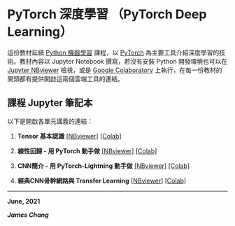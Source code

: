 # PyTorch 深度學習 （PyTorch Deep Learning）

這份教材延續 [Python 機器學習](https://github.com/twMr7/Python-Machine-Learning) 課程，以 [PyTorch](https://pytorch.org/) 為主要工具介紹深度學習的技術。教材內容以 Jupyter Notebook 撰寫，若沒有安裝 Python 開發環境也可以在 [Jupyter NBviewer](https://nbviewer.jupyter.org/) 檢視，或是 [Google Colaboratory](https://colab.research.google.com/notebooks/welcome.ipynb?hl=en) 上執行，在每一份教材的開頭都有提供開啟這兩個雲端工具的連結。

## 課程 Jupyter 筆記本

以下是開啟各單元講義的連結：

1. **Tensor 基本認識**
[[NBviewer]](https://nbviewer.jupyter.org/github/twMr7/PyTorch-Deep-Learning/blob/master/01-Basic_Tensors.ipynb)
[[Colab]](https://colab.research.google.com/github/twMr7/PyTorch-Deep-Learning/blob/master/01-Basic_Tensors.ipynb)

2. **線性回歸 - 用 PyTorch 動手做**
[[NBviewer]](https://nbviewer.jupyter.org/github/twMr7/PyTorch-Deep-Learning/blob/master/02-Linear_Regression_with_PyTorch.ipynb)
[[Colab]](https://colab.research.google.com/github/twMr7/PyTorch-Deep-Learning/blob/master/02-Linear_Regression_with_PyTorch.ipynb)

3. **CNN簡介 - 用 PyTorch-Lightning 動手做**
[[NBviewer]](https://nbviewer.jupyter.org/github/twMr7/PyTorch-Deep-Learning/blob/master/03-CNN_Introduction_with_Lightning.ipynb)
[[Colab]](https://colab.research.google.com/github/twMr7/PyTorch-Deep-Learning/blob/master/03-CNN_Introduction_with_Lightning.ipynb)

4. **經典CNN骨幹網路與 Transfer Learning**
[[NBviewer]](https://nbviewer.jupyter.org/github/twMr7/PyTorch-Deep-Learning/blob/master/04-Classic_CNN_Backbones_and_Transfer_Learning.ipynb)
[[Colab]](https://colab.research.google.com/github/twMr7/PyTorch-Deep-Learning/blob/master/04-Classic_CNN_Backbones_and_Transfer_Learning.ipynb)

---

**June, 2021**

***James Chang***

